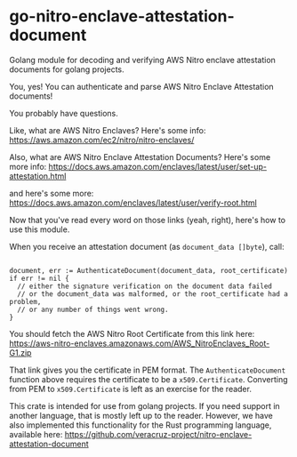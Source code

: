 # go-nitro-enclave-attestation-document
Golang module for decoding and verifying AWS Nitro enclave attestation documents for golang projects.

You, yes! You can authenticate and parse AWS Nitro Enclave Attestation documents!

You probably have questions.

Like, what are AWS Nitro Enclaves? Here's some info: https://aws.amazon.com/ec2/nitro/nitro-enclaves/

Also, what are AWS Nitro Enclave Attestation Documents? Here's some more info: https://docs.aws.amazon.com/enclaves/latest/user/set-up-attestation.html

and here's some more: https://docs.aws.amazon.com/enclaves/latest/user/verify-root.html

Now that you've read every word on those links (yeah, right), here's how to use this module.

When you receive an attestation document (as `document_data []byte`), call:
```

document, err := AuthenticateDocument(document_data, root_certificate)
if err != nil {
  // either the signature verification on the document data failed
  // or the document_data was malformed, or the root_certificate had a problem,
  // or any number of things went wrong.
}
```
You should fetch the AWS Nitro Root Certificate from this link here: https://aws-nitro-enclaves.amazonaws.com/AWS_NitroEnclaves_Root-G1.zip

That link gives you the certificate in PEM format. The `AuthenticateDocument` function above requires the certificate to be a `x509.Certificate`. Converting from PEM to `x509.Certificate` is left as an exercise for the reader.

This crate is intended for use from golang projects. If you need support in another language, that is mostly left up to the reader. However, we have also implemented this functionality for the Rust programming language, available here: https://github.com/veracruz-project/nitro-enclave-attestation-document
